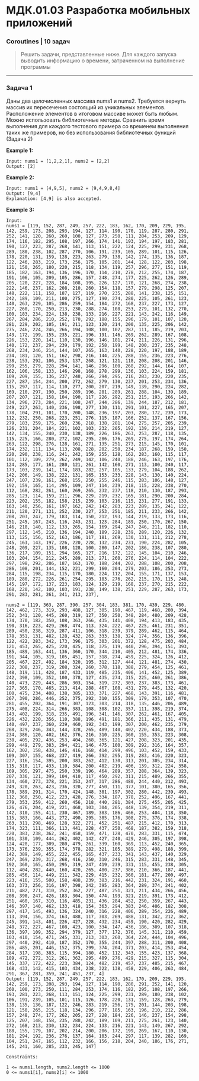 # МДК.01.03 Разработка мобильных приложений
### Coroutines | 10 задач

> Решить задачи, представленные ниже. Для каждого запуска выводить информацию о времени, затраченном на выполнение программы

------------

### Задача 1
Даны два целочисленных массива nums1 и nums2. Требуется вернуть массив их пересечения состоящий из уникальных элементов. Расположение элементов в итоговом массиве может быть любым. Можно использовать библиотечные методы. Сравнить время выполнения для каждого тестового примера со временем выполнения таких же примеров, но без использования библиотечных функций (Задача 2)

**Example 1:**

    Input: nums1 = [1,2,2,1], nums2 = [2,2]
    Output: [2]
**Example 2:**

    Input: nums1 = [4,9,5], nums2 = [9,4,9,8,4]
    Output: [9,4]
    Explanation: [4,9] is also accepted.

**Example 3:**

    Input:
    nums1 = [119, 152, 287, 249, 257, 222, 183, 162, 170, 209, 229, 195, 142, 259, 173, 208, 293, 194, 127, 114, 190, 170, 119, 287, 280, 291, 252, 141, 120, 260, 260, 100, 127, 273, 250, 111, 284, 253, 209, 129, 174, 116, 182, 295, 108, 197, 266, 174, 141, 193, 194, 197, 183, 281, 190, 127, 223, 287, 268, 141, 113, 151, 222, 124, 225, 299, 231, 268, 289, 180, 238, 102, 287, 270, 106, 191, 239, 105, 289, 101, 115, 126, 178, 220, 131, 159, 128, 223, 263, 279, 138, 142, 174, 135, 136, 187, 122, 246, 283, 219, 173, 256, 175, 105, 201, 144, 128, 122, 203, 198, 121, 150, 265, 180, 220, 215, 118, 134, 119, 257, 296, 277, 151, 119, 185, 182, 163, 194, 136, 196, 170, 114, 210, 278, 212, 255, 174, 187, 191, 106, 105, 209, 105, 286, 157, 248, 274, 177, 225, 262, 126, 289, 205, 120, 227, 228, 184, 108, 195, 226, 127, 170, 121, 268, 274, 238, 222, 146, 237, 162, 208, 210, 260, 154, 118, 157, 279, 298, 125, 207, 148, 222, 111, 158, 187, 127, 119, 270, 235, 288, 141, 238, 125, 151, 242, 189, 109, 211, 100, 275, 127, 190, 274, 280, 225, 105, 261, 123, 140, 263, 229, 105, 286, 259, 154, 184, 272, 168, 237, 227, 173, 127, 227, 260, 170, 250, 213, 230, 288, 274, 108, 253, 279, 101, 132, 270, 100, 183, 234, 224, 138, 238, 133, 216, 227, 221, 143, 242, 116, 149, 267, 284, 286, 210, 252, 170, 292, 188, 155, 296, 179, 101, 107, 120, 281, 229, 202, 105, 191, 211, 123, 120, 214, 200, 135, 225, 206, 142, 275, 246, 224, 246, 266, 194, 108, 100, 102, 287, 111, 185, 219, 203, 143, 172, 199, 155, 235, 221, 196, 191, 146, 269, 262, 289, 167, 108, 226, 153, 220, 141, 110, 130, 196, 146, 181, 274, 211, 226, 131, 296, 140, 172, 237, 294, 239, 179, 192, 258, 199, 148, 200, 237, 235, 248, 268, 234, 246, 214, 144, 107, 265, 163, 140, 228, 220, 197, 188, 189, 234, 181, 120, 151, 162, 298, 216, 144, 225, 288, 155, 236, 223, 276, 238, 153, 292, 106, 253, 137, 268, 121, 121, 118, 208, 208, 201, 146, 299, 255, 279, 228, 294, 141, 146, 296, 100, 268, 292, 144, 164, 107, 162, 106, 158, 133, 146, 298, 168, 278, 299, 136, 103, 224, 159, 181, 109, 209, 155, 136, 237, 248, 266, 294, 295, 216, 283, 230, 220, 235, 227, 287, 154, 244, 200, 272, 262, 279, 130, 237, 201, 253, 234, 136, 115, 297, 117, 114, 110, 277, 200, 207, 219, 149, 139, 290, 224, 282, 169, 210, 297, 190, 250, 289, 196, 281, 289, 261, 288, 104, 139, 189, 207, 207, 121, 158, 104, 190, 117, 226, 292, 251, 215, 193, 266, 142, 134, 296, 273, 284, 221, 108, 247, 244, 286, 139, 244, 187, 212, 181, 249, 227, 263, 140, 236, 198, 277, 130, 111, 291, 101, 227, 165, 207, 178, 104, 291, 101, 170, 200, 148, 236, 197, 203, 280, 172, 239, 173, 112, 232, 250, 268, 223, 251, 276, 115, 187, 166, 252, 137, 167, 156, 279, 183, 259, 175, 260, 236, 218, 138, 281, 104, 275, 257, 205, 239, 126, 231, 204, 184, 221, 102, 103, 232, 205, 192, 139, 214, 219, 127, 142, 134, 155, 240, 230, 138, 189, 226, 186, 263, 253, 287, 118, 135, 115, 225, 166, 280, 272, 102, 295, 286, 176, 269, 275, 197, 174, 264, 263, 122, 298, 276, 128, 161, 271, 135, 251, 273, 215, 145, 170, 101, 174, 232, 111, 134, 113, 208, 228, 202, 250, 234, 187, 268, 159, 150, 220, 290, 238, 116, 241, 242, 159, 255, 128, 162, 283, 160, 115, 117, 101, 112, 109, 279, 262, 249, 142, 106, 240, 188, 246, 163, 197, 176, 124, 285, 177, 161, 280, 121, 261, 142, 160, 271, 113, 100, 240, 117, 173, 103, 239, 141, 174, 183, 282, 257, 105, 133, 279, 104, 188, 262, 142, 206, 149, 138, 222, 131, 165, 153, 233, 228, 143, 130, 140, 224, 247, 107, 239, 161, 268, 155, 250, 255, 246, 115, 283, 106, 148, 127, 192, 159, 165, 114, 295, 109, 247, 114, 239, 218, 115, 228, 238, 270, 112, 168, 282, 261, 160, 269, 265, 232, 237, 118, 210, 130, 187, 293, 285, 123, 114, 159, 211, 296, 229, 219, 232, 165, 181, 290, 200, 284, 223, 202, 155, 182, 158, 215, 239, 103, 216, 115, 231, 277, 191, 133, 163, 140, 256, 161, 197, 162, 242, 142, 283, 223, 289, 135, 241, 122, 211, 120, 271, 131, 252, 230, 227, 253, 251, 185, 211, 233, 266, 142, 208, 203, 247, 179, 183, 114, 150, 212, 193, 144, 219, 133, 173, 116, 251, 245, 167, 243, 116, 243, 231, 123, 284, 189, 250, 170, 267, 150, 146, 218, 140, 112, 133, 265, 154, 169, 294, 247, 246, 211, 182, 110, 297, 112, 145, 210, 136, 194, 240, 189, 228, 239, 289, 120, 226, 132, 113, 125, 156, 152, 163, 186, 117, 181, 269, 130, 131, 111, 212, 278, 245, 163, 143, 197, 226, 220, 228, 132, 234, 231, 190, 224, 282, 105, 248, 209, 227, 135, 108, 128, 100, 280, 147, 202, 186, 238, 107, 280, 136, 217, 109, 151, 294, 165, 127, 216, 172, 122, 145, 104, 210, 246, 103, 204, 154, 212, 245, 289, 213, 271, 260, 276, 224, 114, 104, 222, 297, 198, 292, 286, 187, 163, 170, 188, 244, 202, 288, 108, 200, 208, 286, 108, 201, 144, 152, 221, 299, 160, 204, 279, 203, 186, 253, 273, 284, 115, 198, 234, 115, 170, 180, 224, 112, 204, 155, 171, 137, 153, 189, 280, 272, 226, 261, 254, 295, 183, 276, 262, 215, 170, 115, 248, 145, 197, 172, 137, 223, 183, 124, 129, 219, 168, 237, 270, 215, 222, 168, 220, 142, 100, 103, 191, 238, 149, 138, 251, 229, 287, 263, 173, 291, 283, 281, 261, 241, 213, 237],

    nums2 = [119, 363, 287, 390, 257, 304, 183, 381, 170, 439, 229, 480, 142, 462, 173, 319, 293, 488, 127, 305, 190, 467, 119, 468, 280, 394, 252, 341, 120, 445, 260, 319, 127, 350, 250, 348, 284, 480, 209, 428, 174, 370, 182, 350, 108, 363, 266, 435, 141, 408, 194, 413, 183, 435, 190, 316, 223, 429, 268, 474, 113, 324, 222, 467, 225, 461, 231, 351, 289, 450, 238, 319, 287, 411, 106, 318, 239, 379, 289, 462, 115, 464, 178, 351, 131, 482, 128, 432, 263, 333, 138, 324, 174, 356, 136, 396, 122, 422, 283, 342, 173, 396, 175, 303, 201, 372, 128, 475, 203, 484, 121, 453, 265, 425, 220, 425, 118, 375, 119, 440, 296, 394, 151, 393, 185, 489, 163, 441, 136, 360, 170, 344, 210, 405, 212, 481, 174, 336, 191, 344, 105, 319, 105, 451, 157, 318, 274, 459, 225, 324, 126, 412, 205, 467, 227, 492, 184, 320, 195, 312, 127, 444, 121, 481, 274, 430, 222, 308, 237, 319, 208, 324, 260, 378, 118, 388, 279, 454, 125, 461, 148, 319, 111, 428, 187, 433, 119, 485, 235, 406, 141, 452, 125, 389, 242, 398, 109, 352, 100, 378, 127, 435, 274, 315, 225, 460, 261, 386, 140, 473, 229, 443, 286, 303, 154, 319, 272, 303, 237, 383, 173, 461, 227, 365, 170, 465, 213, 414, 288, 467, 108, 431, 279, 445, 132, 420, 100, 475, 234, 408, 138, 385, 133, 371, 227, 468, 143, 391, 116, 481, 267, 390, 286, 446, 252, 375, 292, 310, 155, 309, 179, 353, 107, 470, 281, 455, 202, 364, 191, 307, 123, 303, 214, 318, 135, 446, 206, 489, 275, 408, 224, 314, 266, 383, 108, 308, 102, 357, 111, 398, 219, 374, 143, 402, 199, 318, 235, 491, 196, 341, 146, 307, 262, 461, 167, 405, 226, 432, 220, 356, 110, 388, 196, 491, 181, 366, 211, 435, 131, 479, 140, 497, 237, 360, 239, 460, 192, 343, 199, 307, 200, 462, 235, 379, 268, 329, 246, 343, 144, 328, 265, 489, 140, 402, 220, 434, 188, 373, 234, 386, 120, 402, 162, 376, 216, 310, 225, 360, 155, 353, 223, 308, 238, 405, 292, 436, 253, 404, 268, 365, 121, 427, 208, 323, 201, 435, 299, 449, 279, 383, 294, 421, 146, 475, 100, 309, 292, 316, 164, 357, 162, 302, 158, 438, 146, 416, 168, 414, 299, 496, 103, 452, 159, 433, 109, 307, 155, 468, 237, 419, 266, 392, 295, 319, 283, 416, 220, 323, 227, 316, 154, 395, 200, 383, 262, 412, 130, 313, 201, 305, 234, 314, 115, 310, 117, 433, 110, 384, 200, 402, 219, 406, 139, 312, 224, 358, 169, 305, 297, 475, 250, 339, 196, 464, 289, 357, 288, 364, 139, 323, 207, 336, 121, 399, 104, 410, 117, 450, 292, 311, 215, 489, 266, 355, 134, 460, 273, 378, 221, 353, 247, 317, 286, 480, 244, 440, 212, 493, 249, 320, 263, 423, 236, 320, 277, 450, 111, 377, 101, 380, 165, 356, 178, 389, 291, 314, 170, 424, 148, 381, 197, 302, 280, 442, 239, 493, 112, 360, 250, 412, 223, 428, 276, 334, 187, 378, 252, 496, 167, 441, 279, 353, 259, 412, 260, 456, 218, 440, 281, 384, 275, 455, 205, 425, 126, 476, 204, 419, 221, 468, 103, 304, 205, 448, 139, 354, 219, 311, 142, 310, 155, 411, 230, 467, 189, 383, 186, 466, 253, 404, 118, 350, 115, 383, 166, 443, 272, 490, 295, 385, 176, 308, 275, 376, 174, 338, 263, 311, 298, 469, 128, 322, 271, 452, 251, 487, 215, 412, 170, 313, 174, 323, 111, 366, 113, 441, 228, 437, 250, 468, 187, 382, 159, 318, 220, 383, 238, 362, 241, 458, 159, 471, 128, 470, 283, 331, 115, 474, 101, 330, 109, 444, 262, 402, 142, 427, 240, 429, 246, 305, 197, 398, 124, 428, 177, 309, 280, 479, 261, 339, 160, 369, 113, 452, 240, 365, 173, 376, 239, 355, 174, 378, 282, 321, 105, 389, 279, 498, 188, 399, 142, 389, 149, 455, 222, 455, 165, 437, 233, 341, 143, 437, 140, 329, 247, 369, 239, 317, 268, 416, 250, 310, 246, 315, 283, 331, 148, 345, 192, 360, 165, 450, 295, 319, 247, 419, 239, 331, 115, 455, 238, 305, 112, 404, 282, 440, 160, 420, 265, 480, 237, 386, 210, 366, 187, 441, 285, 456, 114, 449, 211, 342, 229, 415, 232, 360, 181, 477, 200, 497, 223, 416, 155, 500, 158, 488, 239, 383, 216, 442, 231, 324, 191, 460, 163, 373, 256, 316, 197, 398, 242, 395, 283, 364, 289, 374, 241, 402, 211, 482, 271, 310, 252, 362, 227, 487, 251, 321, 211, 434, 266, 456, 208, 390, 247, 426, 183, 304, 150, 474, 193, 321, 219, 391, 173, 412, 251, 460, 167, 310, 116, 485, 231, 436, 284, 452, 250, 359, 267, 443, 146, 397, 140, 462, 133, 418, 154, 363, 294, 383, 246, 406, 182, 308, 297, 417, 145, 493, 136, 324, 240, 316, 228, 406, 289, 354, 226, 489, 113, 394, 156, 374, 163, 488, 117, 303, 269, 488, 131, 342, 212, 362, 245, 391, 143, 401, 226, 427, 228, 432, 234, 459, 190, 420, 282, 429, 248, 372, 227, 467, 108, 423, 100, 334, 147, 436, 186, 309, 107, 318, 136, 397, 109, 352, 294, 379, 127, 377, 172, 376, 145, 311, 210, 459, 103, 410, 154, 471, 245, 331, 213, 303, 260, 364, 224, 444, 104, 496, 297, 440, 292, 410, 187, 352, 170, 355, 244, 397, 288, 311, 200, 408, 286, 485, 201, 446, 152, 375, 299, 374, 204, 371, 203, 414, 253, 454, 284, 317, 198, 383, 115, 394, 180, 452, 112, 343, 155, 423, 137, 368, 189, 472, 272, 312, 261, 362, 295, 489, 276, 429, 215, 327, 115, 304, 145, 337, 172, 422, 223, 384, 124, 482, 219, 457, 237, 485, 215, 467, 168, 433, 142, 415, 103, 434, 238, 322, 138, 458, 229, 406, 263, 484, 291, 367, 281, 359, 241, 451, 237, 4]
    Output: [119, 152, 287, 249, 257, 222, 183, 162, 170, 209, 229, 195, 142, 259, 173, 208, 293, 194, 127, 114, 190, 280, 291, 252, 141, 120, 260, 100, 273, 250, 111, 284, 253, 174, 116, 182, 295, 108, 197, 266, 193, 281, 223, 268, 113, 151, 124, 225, 299, 231, 289, 180, 238, 102, 106, 191, 239, 105, 101, 115, 126, 178, 220, 131, 159, 128, 263, 279, 138, 135, 136, 187, 122, 246, 283, 219, 256, 175, 201, 144, 203, 198, 121, 150, 265, 215, 118, 134, 296, 277, 185, 163, 196, 210, 212, 286, 157, 248, 274, 177, 262, 205, 227, 228, 184, 226, 146, 237, 154, 298, 125, 207, 148, 158, 235, 288, 242, 189, 109, 211, 275, 261, 123, 140, 272, 168, 213, 230, 132, 234, 224, 133, 216, 221, 143, 149, 267, 292, 188, 155, 179, 107, 202, 214, 200, 206, 172, 199, 269, 167, 110, 130, 181, 294, 192, 236, 276, 137, 164, 103, 244, 297, 117, 139, 282, 169, 104, 251, 247, 165, 112, 232, 166, 156, 218, 204, 240, 186, 176, 271, 145, 241, 160, 285, 233, 245, 147]
    
    Constraints:
    
    1 <= nums1.length, nums2.length <= 1000
    0 <= nums1[i], nums2[i] <= 1000
